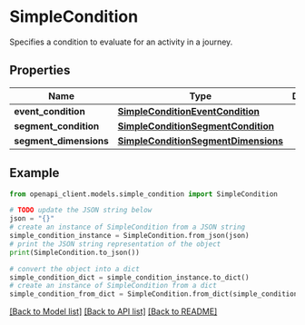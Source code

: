 # SimpleCondition

Specifies a condition to evaluate for an activity in a journey.

## Properties

Name | Type | Description | Notes
------------ | ------------- | ------------- | -------------
**event_condition** | [**SimpleConditionEventCondition**](SimpleConditionEventCondition.md) |  | [optional] 
**segment_condition** | [**SimpleConditionSegmentCondition**](SimpleConditionSegmentCondition.md) |  | [optional] 
**segment_dimensions** | [**SimpleConditionSegmentDimensions**](SimpleConditionSegmentDimensions.md) |  | [optional] 

## Example

```python
from openapi_client.models.simple_condition import SimpleCondition

# TODO update the JSON string below
json = "{}"
# create an instance of SimpleCondition from a JSON string
simple_condition_instance = SimpleCondition.from_json(json)
# print the JSON string representation of the object
print(SimpleCondition.to_json())

# convert the object into a dict
simple_condition_dict = simple_condition_instance.to_dict()
# create an instance of SimpleCondition from a dict
simple_condition_from_dict = SimpleCondition.from_dict(simple_condition_dict)
```
[[Back to Model list]](../README.md#documentation-for-models) [[Back to API list]](../README.md#documentation-for-api-endpoints) [[Back to README]](../README.md)


